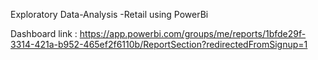 Exploratory Data-Analysis -Retail using PowerBi


Dashboard link : https://app.powerbi.com/groups/me/reports/1bfde29f-3314-421a-b952-465ef2f6110b/ReportSection?redirectedFromSignup=1

